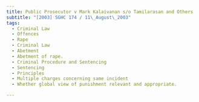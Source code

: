 ```yaml
---
title: Public Prosecutor v Mark Kalaivanan s/o Tamilarasan and Others 
subtitle: "[2003] SGHC 174 / 11\_August\_2003"
tags:
  - Criminal Law
  - Offences
  - Rape
  - Criminal Law
  - Abetment
  - Abetment of rape.
  - Criminal Procedure and Sentencing
  - Sentencing
  - Principles
  - Multiple charges concerning same incident
  - Whether global view of punishment relevant and appropriate.

---
```


